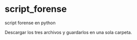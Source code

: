 # script_forense
script forense en python

Descargar los tres archivos y guardarlos en una sola carpeta.
